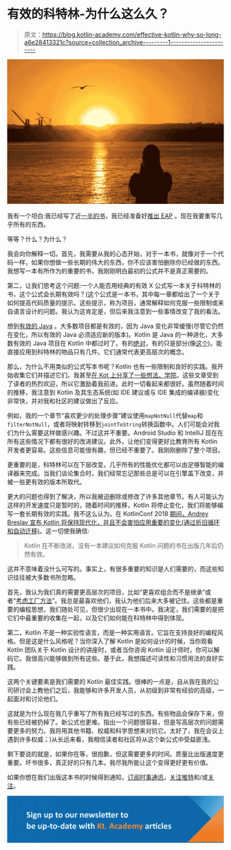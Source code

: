# 有效的科特林-为什么这么久？

> 原文：<https://blog.kotlin-academy.com/effective-kotlin-why-so-long-a6e28413321c?source=collection_archive---------1----------------------->

![](img/698556582962689f097919a257f2f100.png)

我有一个坦白:我已经写了近[一半的书](https://leanpub.com/effectivekotlin)，我已经准备好[推出 EAP](/effective-kotlin-early-access-program-8e5d0ee9dbcd) 。现在我要重写几乎所有的东西。

等等？什么？为什么？

我会向你解释一切。首先，我需要从我的心态开始，对于一本书，就像对于一个代码一样，如果你想做一些长期的伟大的东西，你不应该害怕删除你已经做的东西。我想写一本有所作为的重要的书，我刚刚明白最初的公式并不是真正需要的。

第二，让我们思考这个问题:一个人能否用经典的有效 X 公式写一本关于科特林的书，这个公式会长期有效吗？(这个公式是一本书，其中每一章都给出了一个关于如何提高代码质量的提示。这些提示，称为项目，通常解释如何克服一些限制或来自语言设计的问题。我认为这肯定是，但后来我注意到一些事情改变了我的看法。

想到[有效的 Java](https://www.oreilly.com/library/view/effective-java-3rd/9780134686097/) 。大多数项目都是有效的，因为 Java 变化非常缓慢(尽管它仍然在变化，所以有效的 Java 必须适应新的版本)。Kotlin 是 Java 的一种进化，大多数有效的 Java 项目在 Kotlin 中都过时了。有的[绝对](/effective-java-in-kotlin-obsolete-items-thanks-to-kotlin-items-3-4-16-40-61-from-3rd-edition-31952da308f4)，有的只是部分(像[这个](/effective-java-in-kotlin-item-1-consider-static-factory-methods-instead-of-constructors-8d0d7b5814b2))。能直接应用到科特林的物品只有几件。它们通常代表更高层次的概念。

那么，为什么不用类似的公式写本书呢？Kotlin 也有一些限制和良好的实践。我开始收集它们并描述它们。我甚至[在 Kot 上分享了一些想法。学院](https://blog.kotlin-academy.com/effective-kotlin/home)。这些文章受到了读者的热烈欢迎，所以它激励着我前进。此时一切看起来都很好。虽然随着时间的推移，我注意到 Kotlin 及其生态系统(如 IDE 建议或与 IDE 集成的编译器)变化非常快，并对我和社区的建议做出了反应。

例如，我的一个章节“喜欢更少的处理步骤”建议使用`mapNotNull`代替`map`和`filterNotNull`，或者将映射转移到`jointToString`转换函数中。人们可能会对我们为什么需要这样做感兴趣。不过这并不重要。Android Studio 和 IntelliJ 现在在所有这些情况下都有很好的改进建议。此外，让他们变得更好比教育所有 Kotlin 开发者更容易。这些信息可能很有趣，但已经不重要了。我刚刚删除了整个项目。

更重要的是，科特林可以在下层改变。几乎所有的性能优化都可以由足够智能的编译器来完成。当我们谈论集合时，我们经常忘记那些总是可以在引擎盖下改变，并被一些更有效的版本所取代。

更大的问题也得到了解决，所以我被迫删除或修改了许多其他章节。有人可能认为这样的开发速度只是暂时的，随着时间的推移，Kotlin 将停止变化，我们将能够编写一套长期有效的实践。我不这么认为。在 KotlinConf 2018 [期间，Andrey Breslav 宣布 Kotlin 将保持现代化，并且不会害怕应用重要的变化(通过折旧循环和自动迁移)](https://www.youtube.com/watch?v=PsaFVLr8t4E)。这一切使我确信:

> Kotlin 在不断改进，没有一本建议如何克服 Kotlin 问题的书在出版几年后仍然有效。

这并不意味着没什么可写的。事实上，有很多重要的知识是人们需要的，而这些知识往往被大多数书所忽略。

首先，我认为我们真的需要更高层次的项目，比如“更喜欢组合而不是继承”或者“[考虑工厂方法](/effective-java-in-kotlin-item-1-consider-static-factory-methods-instead-of-constructors-8d0d7b5814b2)”。我总是最喜欢他们，我认为他们后来大多被记住。这些都是重要的编程思想，我们随处可见，但很少出现在一本书中。我决定，我们需要的是把它们中最重要的收集在一起，以及它们如何能在科特林中得到体现。

第二，Kotlin 不是一种实验性语言，而是一种实用语言。它旨在支持良好的编程风格。但是这是什么风格呢？当你深入了解 Kotlin 是如何设计的时候，当你观看 Kotlin 团队关于 Kotlin 设计的讲座时，或者当你咨询 Kotlin 设计师时，你可以解码它。我很高兴能够做到所有这些。基于此，我想描述可读性和习惯用法的良好实践。

这两个关键要素是我们需要的 Kotlin 最佳实践。很棒的一点是，自从我在我的公司研讨会上教他们之后，我能够和许多开发人员，从初级到非常有经验的高级，一起面对和讨论他们。

这就是为什么现在我几乎重写了所有我已经写过的东西。有些物品会保存下来，但有些已经被扔掉了。新公式也更难。指出一个问题很容易，但是写高层次的问题需要更多的努力。我将用其他书籍、权威和科学思想来对抗它。太好了，我在会议上遇到许多权威；)从长远来看，我相信读者和社区将从这个新公式中受益匪浅。

剩下要说的就是，如果你在等，很抱歉，但这需要更多的时间。质量比出版速度更重要。坏书很多，真正好的只有几本。我尽我所能让这个变得更好更有价值。

如果你想在我们出版这本书的时候得到通知，[订阅时事通讯](https://kotlin-academy.us17.list-manage.com/subscribe?u=5d3a48e1893758cb5be5c2919&id=d2ba84960a)，[关注推特](https://twitter.com/ktdotacademy)和/或[关注](http://blog.kotlin-academy.com/)。

[![](img/3146970f03e44cb07afe660b0d43e045.png)](https://kotlin-academy.us17.list-manage.com/subscribe?u=5d3a48e1893758cb5be5c2919&id=d2ba84960a)